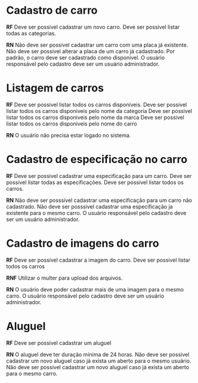 # Cadastro de carro

**RF**
Deve ser possivel cadastrar um novo carro.
Deve ser possivel listar todas as categorias.

**RN**
Não deve ser possivel cadastrar um carro com uma placa já existente.
Não deve ser possivel alterar a placa de um carro já cadastrado.
Por padrão, o carro deve ser cadastrado como disponivel.
O usuário responsável pelo cadastro deve ser um usuário administrador.

# Listagem de carros

**RF**
Deve ser possivel listar todos os carros disponíveis.
Deve ser possivel listar todos os carros disponiveis pelo nome da categoria
Deve ser possivel listar todos os carros disponiveis pelo nome da marca
Deve ser possivel listar todos os carros disponiveis pelo nome do carro


**RN**
O usuário não precisa estar logado no sistema.

# Cadastro de especificação no carro

**RF**
Deve ser possivel cadastrar uma especificação para um carro.
Deve ser possivel listar todas as especificações.
Deve ser possivel listar todos os carros.

**RN**
Não deve ser posssivel cadastrar uma especificação para um carro não cadastrado.
Não deve ser posssivel cadastrar uma especificação ja existente para o mesmo carro.
O usuário responsável pelo cadastro deve ser um usuário administrador.

# Cadastro de imagens do carro

**RF**
Deve ser possivel cadastrar a imagem do carro.
Deve ser possivel listar todos os carros

**RNF**
Utilizar o multer para upload dos arquivos.

**RN**
O usuário deve poder cadastrar mais de uma imagem para o mesmo carro.
O usuário responsável pelo cadastro deve ser um usuário administrador.

# Aluguel 

**RF**
Deve ser possivel cadastrar um aluguel


**RN**
O aluguel deve ter duração mínima de 24 horas.
Não deve ser possivel cadastrar um novo aluguel caso já exista um aberto para o mesmo usuário.
Não deve ser possivel cadastrar um novo aluguel caso já exista um aberto para o mesmo carro.


